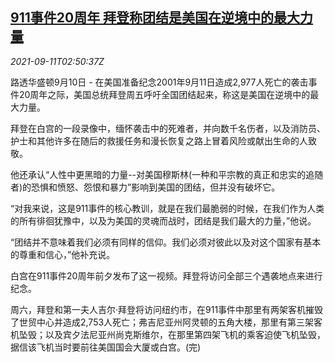 <!--1631329263000-->
[911事件20周年 拜登称团结是美国在逆境中的最大力量](https://cn.reuters.com/article/us-biden-911-anniversary-0911-idCNKBS2G701Q)
------

<div><i>2021-09-11T02:50:37Z</i></div><p>路透华盛顿9月10日 - 在美国准备纪念2001年9月11日造成2,977人死亡的袭击事件20周年之际，美国总统拜登周五呼吁全国团结起来，称这是美国在逆境中的最大力量。</p><p>拜登在白宫的一段录像中，缅怀袭击中的死难者，并向数千名伤者，以及消防员、护士和其他许多在随后的救援任务和漫长恢复之路上冒着风险或献出生命的人致敬。</p><p>他还承认“人性中更黑暗的力量--对美国穆斯林(一种和平宗教的真正和忠实的追随者)的恐惧和愤怒、怨恨和暴力”影响到美国的团结，但并没有破坏它。</p><p>“对我来说，这是911事件的核心教训，就是在我们最脆弱的时候，在我们作为人类的所有徘徊犹豫中，以及为美国的灵魂而战时，团结是我们最大的力量，”他说。</p><p>“团结并不意味着我们必须有同样的信仰。我们必须对彼此以及对这个国家有基本的尊重和信心，”他补充说。</p><p>白宫在911事件20周年前夕发布了这一视频。拜登将访问全部三个遇袭地点来进行纪念。</p><p>周六，拜登和第一夫人吉尔·拜登将访问纽约市，在911事件中那里有两架客机摧毁了世贸中心并造成2,753人死亡；弗吉尼亚州阿灵顿的五角大楼，那里有第三架客机坠毁；以及宾夕法尼亚州尚克斯维尔，在那里第四架飞机的乘客迫使飞机坠毁，据信该飞机当时要前往美国国会大厦或白宫。(完)</p>
